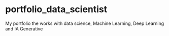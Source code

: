 # portfolio_data_scientist
My portfolio the works with data science, Machine Learning, Deep Learning and IA Generative
